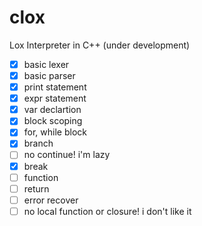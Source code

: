 # clox

Lox Interpreter in C++ (under development)

- [x] basic lexer
- [x] basic parser
- [x] print statement
- [x] expr statement
- [x] var declartion
- [x] block scoping
- [x] for, while block
- [x] branch
- [ ] no continue! i'm lazy
- [x] break
- [ ] function
- [ ] return
- [ ] error recover
- [ ] no local function or closure! i don't like it
